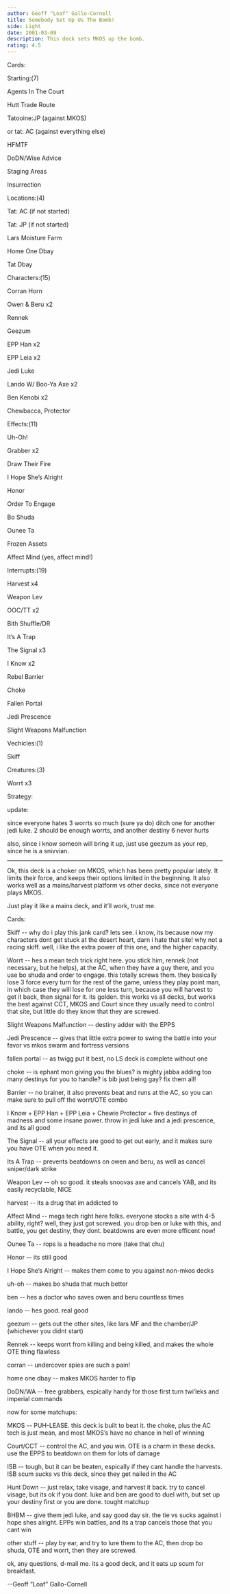 ```yaml
---
author: Geoff "Loaf" Gallo-Cornell
title: Somebody Set Up Us The Bomb!
side: Light
date: 2001-03-09
description: This deck sets MKOS up the bomb.
rating: 4.5
---
```

Cards: 

Starting:(7)
Agents In The Court
Hutt Trade Route
Tatooine:JP (against MKOS)
  or  tat: AC (against everything else)
HFMTF
DoDN/Wise Advice
Staging Areas
Insurrection


Locations:(4)
Tat: AC (if not started)
Tat: JP (if not started)
Lars Moisture Farm
Home One Dbay
Tat Dbay

Characters:(15)
Corran Horn
Owen & Beru x2
Rennek
Geezum
EPP Han x2
EPP Leia x2
Jedi Luke 
Lando W/ Boo-Ya Axe x2
Ben Kenobi x2
Chewbacca, Protector

Effects:(11)
Uh-Oh!
Grabber x2
Draw Their Fire
I Hope She’s Alright
Honor
Order To Engage
Bo Shuda
Ounee Ta
Frozen Assets
Affect Mind (yes, affect mind!)

Interrupts:(19)
Harvest x4
Weapon Lev
OOC/TT x2
Bith Shuffle/DR
It’s A Trap
The Signal x3
I Know x2
Rebel Barrier
Choke
Fallen Portal
Jedi Prescence
Slight Weapons Malfunction

Vechicles:(1)
Skiff

Creatures:(3)
Worrt x3 

Strategy: 

update: 
since everyone hates 3 worrts so much (sure ya do) ditch one for another jedi luke. 2 should be enough worrts, and another destiny 6 never hurts

also, since i know someon will bring it up, just use geezum as your rep, since he is a snivvian. 
-------

Ok, this deck is a choker on MKOS, which has been pretty popular lately. It limits their force, and keeps their options limited in the beginning. It also works well as a mains/harvest platform vs other decks, since not everyone plays MKOS.

Just play it like a mains deck, and it’ll work, trust me.

Cards:

Skiff -- why do i play this jank card? lets see. i know, its because now my characters dont get stuck at the desert heart, darn i hate that site! why not a racing skiff. well, i like the extra power of this one, and the higher capacity.

Worrt -- hes a mean tech trick right here. you stick him, rennek (not necessary, but he helps), at the AC, when they have a guy there, and you use bo shuda and order to engage. this totally screws them. they basically lose 3 force every turn for the rest of the game, unless they play point man, in which case they will lose for one less turn, because you will harvest to get it back, then signal for it. its golden. this works vs all decks, but works the best against CCT, MKOS and Court since they usually need to control that site, but little do they know that they are screwed.

Slight Weapons Malfunction -- destiny adder with the EPPS

Jedi Prescence -- gives that little extra power to swing the battle into your favor vs mkos swarm and fortress versions

fallen portal -- as twigg put it best, no LS deck is complete without one

choke -- is ephant mon giving you the blues? is mighty jabba adding too many destinys for you to handle? is bib just being gay? fix them all!

Barrier -- no brainer, it also prevents beat and runs at the AC, so you can make sure to pull off the worrt/OTE combo

I Know + EPP Han + EPP Leia + Chewie Protector = five destinys of madness and some insane power. throw in jedi luke and a jedi prescence, and its all good

The Signal -- all your effects are good to get out early, and it makes sure you have OTE when you need it.

Its A Trap -- prevents beatdowns on owen and beru, as well as cancel sniper/dark strike

Weapon Lev -- oh so good. it steals snoovas axe and cancels YAB, and its easily recyclable, NICE

harvest -- its a drug that im addicted to

Affect Mind -- mega tech right here folks. everyone stocks a site with 4-5 ability, right? well, they just got screwed. you drop ben or luke with this, and battle, you get destiny, they dont. beatdowns are even more efficent now!

Ounee Ta -- rops is a headache no more (take that chu)

Honor -- its still good

I Hope She’s Alright -- makes them come to you against non-mkos decks

uh-oh -- makes bo shuda that much better

ben -- hes a doctor who saves owen and beru countless times

lando -- hes good. real good

geezum -- gets out the other sites, like lars MF and the chamber/JP (whichever you didnt start)

Rennek -- keeps worrt from killing and being killed, and makes the whole OTE thing flawless

corran -- undercover spies are such a pain!

home one dbay -- makes MKOS harder to flip

DoDN/WA -- free grabbers, espically handy for those first turn twi’leks and imperial commands

now for some matchups:

MKOS -- PUH-LEASE. this deck is built to beat it. the choke, plus the AC tech is just mean, and most MKOS’s have no chance in hell of winning

Court/CCT -- control the AC, and you win. OTE is a charm in these decks. use the EPPS to beatdown on them for lots of damage

ISB -- tough, but it can be beaten, espically if they cant handle the harvests. ISB scum sucks vs this deck, since they get nailed in the AC

Hunt Down -- just relax, take visage, and harvest it back. try to cancel visage, but its ok if you dont. luke and ben are good to duel with, but set up your destiny first or you are done. tought matchup

BHBM -- give them jedi luke, and say good day sir. the tie vs sucks against i hope shes alright. EPPs win battles, and its a trap cancels those that you cant win

other stuff -- play by ear, and try to lure them to the AC, then drop bo shuda, OTE and worrt, then they are screwed.

ok, any questions, d-mail me. its a good deck, and it eats up scum for breakfast.

--Geoff ”Loaf” Gallo-Cornell
